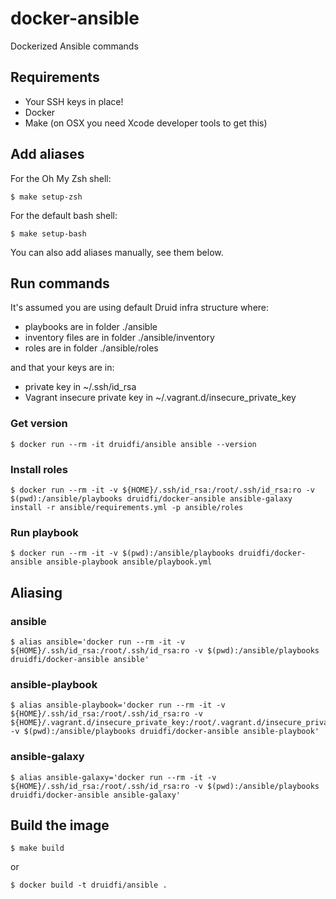 # docker-ansible

Dockerized Ansible commands

## Requirements

- Your SSH keys in place!
- Docker
- Make (on OSX you need Xcode developer tools to get this)

## Add aliases

For the Oh My Zsh shell:

```
$ make setup-zsh
```

For the default bash shell:

```
$ make setup-bash
```

You can also add aliases manually, see them below.

## Run commands

It's assumed you are using default Druid infra structure where:

- playbooks are in folder ./ansible
- inventory files are in folder ./ansible/inventory
- roles are in folder ./ansible/roles 

and that your keys are in:

- private key in ~/.ssh/id_rsa
- Vagrant insecure private key in ~/.vagrant.d/insecure_private_key

### Get version

```
$ docker run --rm -it druidfi/ansible ansible --version
```

### Install roles

```
$ docker run --rm -it -v ${HOME}/.ssh/id_rsa:/root/.ssh/id_rsa:ro -v $(pwd):/ansible/playbooks druidfi/docker-ansible ansible-galaxy install -r ansible/requirements.yml -p ansible/roles
```

### Run playbook

```
$ docker run --rm -it -v $(pwd):/ansible/playbooks druidfi/docker-ansible ansible-playbook ansible/playbook.yml
```

## Aliasing

### ansible

```
$ alias ansible='docker run --rm -it -v ${HOME}/.ssh/id_rsa:/root/.ssh/id_rsa:ro -v $(pwd):/ansible/playbooks druidfi/docker-ansible ansible'
```

### ansible-playbook

```
$ alias ansible-playbook='docker run --rm -it -v ${HOME}/.ssh/id_rsa:/root/.ssh/id_rsa:ro -v ${HOME}/.vagrant.d/insecure_private_key:/root/.vagrant.d/insecure_private_key:ro -v $(pwd):/ansible/playbooks druidfi/docker-ansible ansible-playbook'
```

### ansible-galaxy

```
$ alias ansible-galaxy='docker run --rm -it -v ${HOME}/.ssh/id_rsa:/root/.ssh/id_rsa:ro -v $(pwd):/ansible/playbooks druidfi/docker-ansible ansible-galaxy'
```

## Build the image

```
$ make build
```

or

```
$ docker build -t druidfi/ansible .
```
